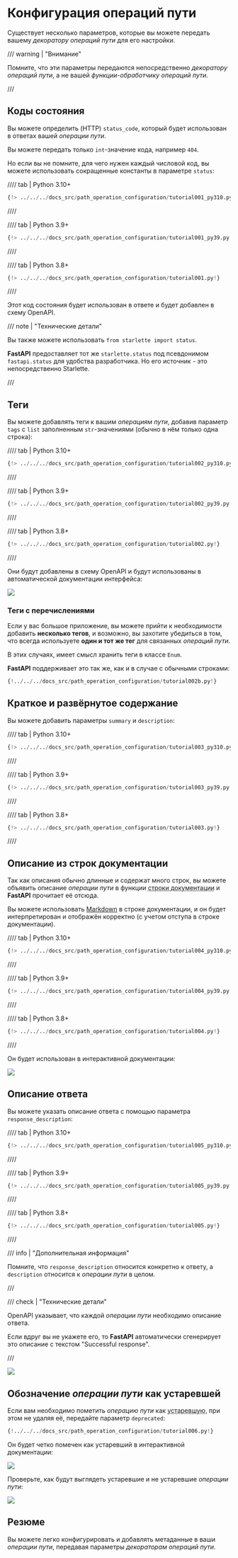 # Конфигурация операций пути

Существует несколько параметров, которые вы можете передать вашему *декоратору операций пути* для его настройки.

/// warning | "Внимание"

Помните, что эти параметры передаются непосредственно *декоратору операций пути*, а не вашей *функции-обработчику операций пути*.

///

## Коды состояния

Вы можете определить (HTTP) `status_code`, который будет использован в ответах вашей *операции пути*.

Вы можете передать только `int`-значение кода, например `404`.

Но если вы не помните, для чего нужен каждый числовой код, вы можете использовать сокращенные константы в параметре `status`:

//// tab | Python 3.10+

```Python hl_lines="1  15"
{!> ../../../docs_src/path_operation_configuration/tutorial001_py310.py!}
```

////

//// tab | Python 3.9+

```Python hl_lines="3  17"
{!> ../../../docs_src/path_operation_configuration/tutorial001_py39.py!}
```

////

//// tab | Python 3.8+

```Python hl_lines="3  17"
{!> ../../../docs_src/path_operation_configuration/tutorial001.py!}
```

////

Этот код состояния будет использован в ответе и будет добавлен в схему OpenAPI.

/// note | "Технические детали"

Вы также можете использовать `from starlette import status`.

**FastAPI** предоставляет тот же `starlette.status` под псевдонимом `fastapi.status` для удобства разработчика. Но его источник - это непосредственно Starlette.

///

## Теги

Вы можете добавлять теги к вашим *операциям пути*, добавив параметр `tags` с `list` заполненным `str`-значениями (обычно в нём только одна строка):

//// tab | Python 3.10+

```Python hl_lines="15  20  25"
{!> ../../../docs_src/path_operation_configuration/tutorial002_py310.py!}
```

////

//// tab | Python 3.9+

```Python hl_lines="17  22  27"
{!> ../../../docs_src/path_operation_configuration/tutorial002_py39.py!}
```

////

//// tab | Python 3.8+

```Python hl_lines="17  22  27"
{!> ../../../docs_src/path_operation_configuration/tutorial002.py!}
```

////

Они будут добавлены в схему OpenAPI и будут использованы в автоматической документации интерфейса:

<img src="/img/tutorial/path-operation-configuration/image01.png">

### Теги с перечислениями

Если у вас большое приложение, вы можете прийти к необходимости добавить **несколько тегов**, и возможно, вы захотите убедиться в том, что всегда используете **один и тот же тег** для связанных *операций пути*.

В этих случаях, имеет смысл хранить теги в классе `Enum`.

**FastAPI** поддерживает это так же, как и в случае с обычными строками:

```Python hl_lines="1  8-10  13  18"
{!../../../docs_src/path_operation_configuration/tutorial002b.py!}
```

## Краткое и развёрнутое содержание

Вы можете добавить параметры `summary` и `description`:

//// tab | Python 3.10+

```Python hl_lines="18-19"
{!> ../../../docs_src/path_operation_configuration/tutorial003_py310.py!}
```

////

//// tab | Python 3.9+

```Python hl_lines="20-21"
{!> ../../../docs_src/path_operation_configuration/tutorial003_py39.py!}
```

////

//// tab | Python 3.8+

```Python hl_lines="20-21"
{!> ../../../docs_src/path_operation_configuration/tutorial003.py!}
```

////

## Описание из строк документации

Так как описания обычно длинные и содержат много строк, вы можете объявить описание *операции пути* в функции <abbr title="многострочный текст, первое выражение внутри функции (не присвоенный какой-либо переменной), используемый для документации">строки документации</abbr> и **FastAPI** прочитает её отсюда.

Вы можете использовать <a href="https://en.wikipedia.org/wiki/Markdown" class="external-link" target="_blank">Markdown</a> в строке документации, и он будет интерпретирован и отображён корректно (с учетом отступа в строке документации).

//// tab | Python 3.10+

```Python hl_lines="17-25"
{!> ../../../docs_src/path_operation_configuration/tutorial004_py310.py!}
```

////

//// tab | Python 3.9+

```Python hl_lines="19-27"
{!> ../../../docs_src/path_operation_configuration/tutorial004_py39.py!}
```

////

//// tab | Python 3.8+

```Python hl_lines="19-27"
{!> ../../../docs_src/path_operation_configuration/tutorial004.py!}
```

////

Он будет использован в интерактивной документации:

<img src="/img/tutorial/path-operation-configuration/image02.png">

## Описание ответа

Вы можете указать описание ответа с помощью параметра `response_description`:

//// tab | Python 3.10+

```Python hl_lines="19"
{!> ../../../docs_src/path_operation_configuration/tutorial005_py310.py!}
```

////

//// tab | Python 3.9+

```Python hl_lines="21"
{!> ../../../docs_src/path_operation_configuration/tutorial005_py39.py!}
```

////

//// tab | Python 3.8+

```Python hl_lines="21"
{!> ../../../docs_src/path_operation_configuration/tutorial005.py!}
```

////

/// info | "Дополнительная информация"

Помните, что `response_description` относится конкретно к ответу, а `description` относится к *операции пути* в целом.

///

/// check | "Технические детали"

OpenAPI указывает, что каждой *операции пути* необходимо описание ответа.

Если вдруг вы не укажете его, то **FastAPI** автоматически сгенерирует это описание с текстом "Successful response".

///

<img src="/img/tutorial/path-operation-configuration/image03.png">

## Обозначение *операции пути* как устаревшей

Если вам необходимо пометить *операцию пути* как <abbr title="устаревшее, не рекомендовано к использованию">устаревшую</abbr>, при этом не удаляя её, передайте параметр `deprecated`:

```Python hl_lines="16"
{!../../../docs_src/path_operation_configuration/tutorial006.py!}
```

Он будет четко помечен как устаревший в интерактивной документации:

<img src="/img/tutorial/path-operation-configuration/image04.png">

Проверьте, как будут выглядеть устаревшие и не устаревшие *операции пути*:

<img src="/img/tutorial/path-operation-configuration/image05.png">

## Резюме

Вы можете легко конфигурировать и добавлять метаданные в ваши *операции пути*, передавая параметры *декораторам операций пути*.
